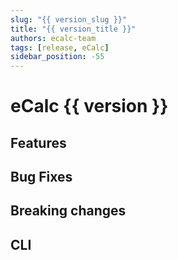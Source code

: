 ```yaml
---
slug: "{{ version_slug }}"
title: "{{ version_title }}"
authors: ecalc-team
tags: [release, eCalc]
sidebar_position: -55
---
```


# eCalc {{ version }}

## Features

## Bug Fixes

## Breaking changes

## CLI
